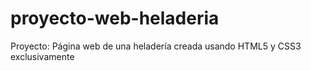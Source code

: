 # proyecto-web-heladeria
Proyecto: Página web de una heladería creada usando HTML5 y CSS3 exclusivamente

